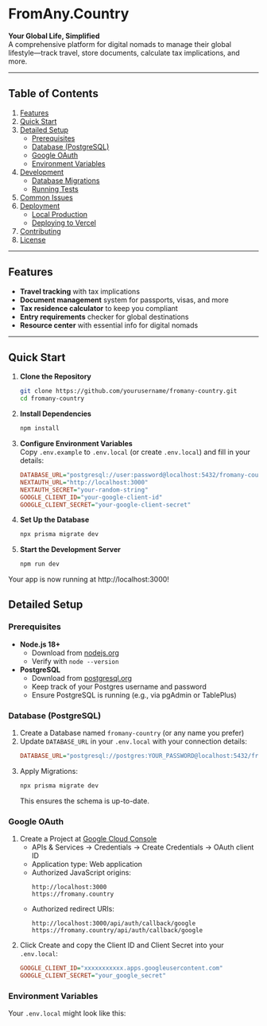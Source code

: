 # FromAny.Country

**Your Global Life, Simplified**  
A comprehensive platform for digital nomads to manage their global lifestyle—track travel, store documents, calculate tax implications, and more.

---

## Table of Contents

1. [Features](#features)  
2. [Quick Start](#quick-start)  
3. [Detailed Setup](#detailed-setup)  
   - [Prerequisites](#prerequisites)  
   - [Database (PostgreSQL)](#database-postgresql)  
   - [Google OAuth](#google-oauth)  
   - [Environment Variables](#environment-variables)  
4. [Development](#development)  
   - [Database Migrations](#database-migrations)  
   - [Running Tests](#running-tests)  
5. [Common Issues](#common-issues)  
6. [Deployment](#deployment)  
   - [Local Production](#local-production)  
   - [Deploying to Vercel](#deploying-to-vercel)  
7. [Contributing](#contributing)  
8. [License](#license)

---

## Features

- **Travel tracking** with tax implications  
- **Document management** system for passports, visas, and more  
- **Tax residence calculator** to keep you compliant  
- **Entry requirements** checker for global destinations  
- **Resource center** with essential info for digital nomads

---

## Quick Start

1. **Clone the Repository**
   ```bash
   git clone https://github.com/yourusername/fromany-country.git
   cd fromany-country
   ```

2. **Install Dependencies**
   ```bash
   npm install
   ```

3. **Configure Environment Variables**  
   Copy `.env.example` to `.env.local` (or create `.env.local`) and fill in your details:
   ```ini
   DATABASE_URL="postgresql://user:password@localhost:5432/fromany-country"
   NEXTAUTH_URL="http://localhost:3000"
   NEXTAUTH_SECRET="your-random-string"
   GOOGLE_CLIENT_ID="your-google-client-id"
   GOOGLE_CLIENT_SECRET="your-google-client-secret"
   ```

4. **Set Up the Database**
   ```bash
   npx prisma migrate dev
   ```

5. **Start the Development Server**
   ```bash
   npm run dev
   ```

Your app is now running at http://localhost:3000!

## Detailed Setup

### Prerequisites

- **Node.js 18+**
  - Download from [nodejs.org](https://nodejs.org)
  - Verify with `node --version`
- **PostgreSQL**
  - Download from [postgresql.org](https://postgresql.org)
  - Keep track of your Postgres username and password
  - Ensure PostgreSQL is running (e.g., via pgAdmin or TablePlus)

### Database (PostgreSQL)

1. Create a Database named `fromany-country` (or any name you prefer)
2. Update `DATABASE_URL` in your `.env.local` with your connection details:
   ```ini
   DATABASE_URL="postgresql://postgres:YOUR_PASSWORD@localhost:5432/fromany-country"
   ```
3. Apply Migrations:
   ```bash
   npx prisma migrate dev
   ```
   This ensures the schema is up-to-date.

### Google OAuth

1. Create a Project at [Google Cloud Console](https://console.cloud.google.com)
   - APIs & Services → Credentials → Create Credentials → OAuth client ID
   - Application type: Web application
   - Authorized JavaScript origins:
     ```
     http://localhost:3000
     https://fromany.country
     ```
   - Authorized redirect URIs:
     ```
     http://localhost:3000/api/auth/callback/google
     https://fromany.country/api/auth/callback/google
     ```
2. Click Create and copy the Client ID and Client Secret into your `.env.local`:
   ```ini
   GOOGLE_CLIENT_ID="xxxxxxxxxxx.apps.googleusercontent.com"
   GOOGLE_CLIENT_SECRET="your_google_secret"
   ```

### Environment Variables

Your `.env.local` might look like this:
